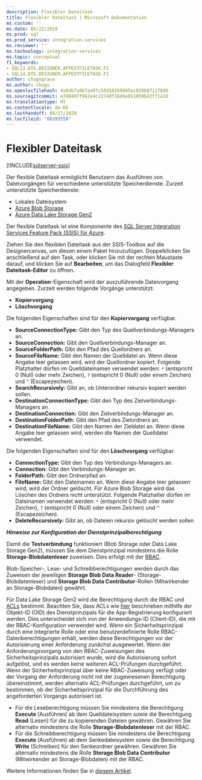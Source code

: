 ```yaml
---
description: Flexibler Dateitask
title: Flexibler Dateitask | Microsoft-Dokumentation
ms.custom: ''
ms.date: 05/22/2019
ms.prod: sql
ms.prod_service: integration-services
ms.reviewer: ''
ms.technology: integration-services
ms.topic: conceptual
f1_keywords:
- SQL13.DTS.DESIGNER.AFPEXTFILETASK.F1
- SQL14.DTS.DESIGNER.AFPEXTFILETASK.F1
author: chugugrace
ms.author: chugu
ms.openlocfilehash: 4a84bfa9b7aa9fc50d16268005ac02868f11784b
ms.sourcegitcommit: e700497f962e4c2274df16d9e651059b42ff1a10
ms.translationtype: HT
ms.contentlocale: de-DE
ms.lasthandoff: 08/17/2020
ms.locfileid: "88393550"
---
```

# <a name="flexible-file-task"></a>Flexibler Dateitask

[!INCLUDE[sqlserver-ssis](../../includes/applies-to-version/sqlserver-ssis.md)]

Der flexible Dateitask ermöglicht Benutzern das Ausführen von Dateivorgängen für verschiedene unterstützte Speicherdienste.
Zurzeit unterstützte Speicherdienste:

- Lokales Dateisystem
- [Azure Blob Storage](https://azure.microsoft.com/services/storage/blobs/)
- [Azure Data Lake Storage Gen2](https://docs.microsoft.com/azure/storage/blobs/data-lake-storage-introduction)

Der flexible Dateitask ist eine Komponente des [SQL Server Integration Services Feature Pack (SSIS) für Azure](../../integration-services/azure-feature-pack-for-integration-services-ssis.md).

Ziehen Sie den flexiblen Dateitask aus der SSIS-Toolbox auf die Designercanvas, um diesen einem Paket hinzuzufügen. Doppelklicken Sie anschließend auf den Task, oder klicken Sie mit der rechten Maustaste darauf, und klicken Sie auf **Bearbeiten**, um das Dialogfeld **Flexibler Dateitask-Editor** zu öffnen.

Mit der **Operation**-Eigenschaft wird der auszuführende Dateivorgang angegeben.
Zurzeit werden folgende Vorgänge unterstützt:
- **Kopiervorgang**
- **Löschvorgang**

Die folgenden Eigenschaften sind für den **Kopiervorgang** verfügbar.

- **SourceConnectionType:** Gibt den Typ des Quellverbindungs-Managers an.
- **SourceConnection:** Gibt den Quellverbindungs-Manager an.
- **SourceFolderPath:** Gibt den Pfad des Quellordners an.
- **SourceFileName:** Gibt den Namen der Quelldatei an. Wenn diese Angabe leer gelassen wird, wird der Quellordner kopiert. Folgende Platzhalter dürfen im Quelldateinamen verwendet werden: `*` (entspricht 0 (Null) oder mehr Zeichen), `?` (entspricht 0 (Null) oder einem Zeichen) und `^` (Escapezeichen).
- **SearchRecursively:** Gibt an, ob Unterordner rekursiv kopiert werden sollen.
- **DestinationConnectionType:** Gibt den Typ des Zielverbindungs-Managers an.
- **DestinationConnection:** Gibt den Zielverbindungs-Manager an.
- **DestinationFolderPath:** Gibt den Pfad des Zielordners an.
- **DestinationFileName:** Gibt den Namen der Zieldatei an. Wenn diese Angabe leer gelassen wird, werden die Namen der Quelldatei verwendet.

Die folgenden Eigenschaften sind für den **Löschvorgang** verfügbar.
- **ConnectionType:** Gibt den Typ des Verbindungs-Managers an.
- **Connection:** Gibt den Verbindungs-Manager an.
- **FolderPath:** Gibt den Ordnerpfad an.
- **FileName:** Gibt den Dateinamen an. Wenn diese Angabe leer gelassen wird, wird der Ordner gelöscht. Für Azure Blob Storage wird das Löschen des Ordners nicht unterstützt. Folgende Platzhalter dürfen im Dateinamen verwendet werden: `*` (entspricht 0 (Null) oder mehr Zeichen), `?` (entspricht 0 (Null) oder einem Zeichen) und `^` (Escapezeichen).
- **DeleteRecursively:** Gibt an, ob Dateien rekursiv gelöscht werden sollen

***Hinweise zur Konfiguration der Dienstprinzipalberechtigung***

Damit die **Testverbindung** funktioniert (Blob Storage oder Data Lake Storage Gen2), müssen Sie dem Dienstprinzipal mindestens die Rolle **Storage-Blobdatenleser** zuweisen.
Dies erfolgt mit der [RBAC](https://docs.microsoft.com/azure/storage/common/storage-auth-aad-rbac-portal#assign-rbac-roles-using-the-azure-portal).

Blob-Speicher-, Lese- und Schreibberechtigungen werden durch das Zuweisen der jeweiligen **Storage Blob Data Reader**- (Storage-Blobdatenleser) und **Storage Blob Data Contributor**-Rollen (Mitwirkender an Storage-Blobdaten) gewährt.

Für Data Lake Storage Gen2 wird die Berechtigung durch die RBAC und [ACLs](https://docs.microsoft.com/azure/storage/blobs/data-lake-storage-how-to-set-permissions-storage-explorer) bestimmt.
Beachten Sie, dass ACLs wie [hier](https://docs.microsoft.com/azure/storage/blobs/data-lake-storage-access-control#how-do-i-set-acls-correctly-for-a-service-principal) beschrieben mithilfe der Objekt-ID (OID) des Dienstprinzipals für die App-Registrierung konfiguriert werden.
Dies unterscheidet sich von der Anwendungs-ID (Client-ID), die mit der RBAC-Konfiguration verwendet wird.
Wenn ein Sicherheitsprinzipal durch eine integrierte Rolle oder eine benutzerdefinierte Rolle RBAC-Datenberechtigungen erhält, werden diese Berechtigungen vor der Autorisierung einer Anforderung zunächst ausgewertet.
Wenn der Anforderungsvorgang von den RBAC-Zuweisungen des Sicherheitsprinzipals autorisiert wurde, wird die Autorisierung sofort aufgelöst, und es werden keine weiteren ACL-Prüfungen durchgeführt.
Wenn der Sicherheitsprinzipal über keine RBAC-Zuweisung verfügt oder der Vorgang der Anforderung nicht mit der zugewiesenen Berechtigung übereinstimmt, werden alternativ ACL-Prüfungen durchgeführt, um zu bestimmen, ob der Sicherheitsprinzipal für die Durchführung des angeforderten Vorgangs autorisiert ist.

- Für die Leseberechtigung müssen Sie mindestens die Berechtigung **Execute** (Ausführen) ab dem Quelldateisystem sowie die Berechtigung **Read** (Lesen) für die zu kopierenden Dateien gewähren. Gewähren Sie alternativ mindestens die Rolle **Storage-Blobdatenleser** mit der RBAC.
- Für die Schreibberechtigung müssen Sie mindestens die Berechtigung **Execute** (Ausführen) ab dem Senkedateisystem sowie die Berechtigung **Write** (Schreiben) für den Senkeordner gewähren. Gewähren Sie alternativ mindestens die Rolle **Storage Blob Data Contributor** (Mitwirkender an Storage-Blobdaten) mit der RBAC.

Weitere Informationen finden Sie in [diesem Artikel](https://docs.microsoft.com/azure/storage/blobs/data-lake-storage-access-control).
